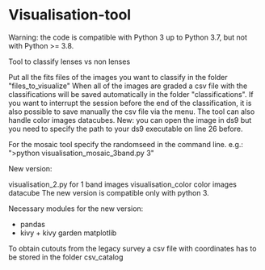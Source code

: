 



# Visualisation-tool

Warning: the code is compatible with Python 3 up to Python 3.7, but not with Python >= 3.8. 

Tool to classify lenses vs non lenses

Put all the fits files of the images you want to classify in the folder "files_to_visualize"
When all of the images are graded a csv file with the classifications will be saved automatically in the folder "classifications".
If you want to interrupt the session before the end of the classification, it is also possible to save manually the csv file via the menu.
The tool can also handle color images datacubes.
New: you can open the image in ds9 but you need to specify the path to your ds9 executable on line 26 before.

For the mosaic tool specify the randomseed in the command line. e.g.:
">python visualisation_mosaic_3band.py 3"



New version:

visualisation_2.py for 1 band images
visualisation_color color images datacube
The new version is compatible only with python 3.

Necessary modules for the new version:
- pandas
- kivy + kivy garden matplotlib


To obtain cutouts from the legacy survey a csv file with coordinates has to be stored in the folder csv_catalog
